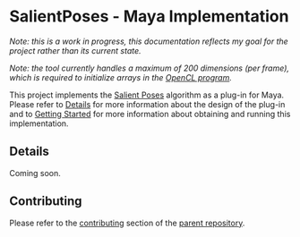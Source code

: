 # SalientPoses - Maya Implementation

*Note: this is a work in progress, this documentation reflects my goal for the project rather than its current state.*

*Note: the tool currently handles a maximum of 200 dimensions (per frame), which is required to initialize arrays in the [OpenCL program](https://github.com/richard-roberts/SalientPosesPerformance/blob/master/src/kernel.cl#L22).*

This project implements the [Salient Poses](https://github.com/richard-roberts/PhD) algorithm as a plug-in for Maya. Please refer to [Details](#details) for more information about the design of the plug-in and to [Getting Started](#getting-started) for more information about obtaining and running this implementation.

Details
-------

Coming soon.

Contributing
------------

Please refer to the [contributing](https://github.com/richard-roberts/PhD#details) section of the [parent repository](ttps://github.com/richard-roberts/PhD).